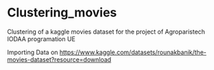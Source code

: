 # Clustering_movies
Clustering of a kaggle movies dataset for the project of Agroparistech IODAA programation UE

Importing Data on https://www.kaggle.com/datasets/rounakbanik/the-movies-dataset?resource=download
